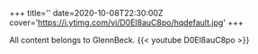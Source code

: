 +++
title=''
date=2020-10-08T22:30:00Z
cover='https://i.ytimg.com/vi/D0El8auC8po/hqdefault.jpg'
+++

All content belongs to GlennBeck.
{{< youtube D0El8auC8po >}}
